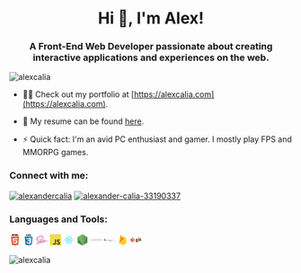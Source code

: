 <h1 align="center">Hi 👋, I'm Alex!</h1>
<h3 align="center">A Front-End Web Developer passionate about creating interactive applications and experiences on the web.</h3>

<p align="left"> <img src="https://komarev.com/ghpvc/?username=alexcalia&label=Profile%20views&color=0e75b6&style=flat" alt="alexcalia" /> </p>

- 👨‍💻 Check out my portfolio at [https://alexcalia.com](https://alexcalia.com).

- 📄 My resume can be found [here](https://alexcalia.com/assets/Alex-Calia-Resume.pdf).

- ⚡ Quick fact: I'm an avid PC enthusiast and gamer. I mostly play FPS and MMORPG games.

<h3 align="left">Connect with me:</h3>
<p align="left">
<a href="https://twitter.com/alexandercalia" target="blank"><img align="center" src="https://cdn.jsdelivr.net/npm/simple-icons@3.0.1/icons/twitter.svg" alt="alexandercalia" height="30" width="40" /></a>
<a href="https://linkedin.com/in/alexander-calia-33190337" target="blank"><img align="center" src="https://cdn.jsdelivr.net/npm/simple-icons@3.0.1/icons/linkedin.svg" alt="alexander-calia-33190337" height="30" width="40" /></a>
</p>

<h3 align="left">Languages and Tools:</h3>

<code><img height="20" src="https://raw.githubusercontent.com/github/explore/80688e429a7d4ef2fca1e82350fe8e3517d3494d/topics/html/html.png"></code>
<code><img height="20" src="https://raw.githubusercontent.com/github/explore/80688e429a7d4ef2fca1e82350fe8e3517d3494d/topics/css/css.png"></code>
<code><img height="20" src="https://raw.githubusercontent.com/github/explore/80688e429a7d4ef2fca1e82350fe8e3517d3494d/topics/sass/sass.png"></code>
<code><img height="20" src="https://raw.githubusercontent.com/github/explore/80688e429a7d4ef2fca1e82350fe8e3517d3494d/topics/javascript/javascript.png"></code>
<code><img height="20" src="https://raw.githubusercontent.com/github/explore/80688e429a7d4ef2fca1e82350fe8e3517d3494d/topics/react/react.png"></code>
<code><img height="20" src="https://raw.githubusercontent.com/github/explore/80688e429a7d4ef2fca1e82350fe8e3517d3494d/topics/nodejs/nodejs.png"></code>
<code><img height="20" src="https://raw.githubusercontent.com/github/explore/80688e429a7d4ef2fca1e82350fe8e3517d3494d/topics/express/express.png"></code>
<code><img height="20" src="https://raw.githubusercontent.com/github/explore/80688e429a7d4ef2fca1e82350fe8e3517d3494d/topics/mongodb/mongodb.png"></code>
<code><img height="20" src="https://raw.githubusercontent.com/github/explore/80688e429a7d4ef2fca1e82350fe8e3517d3494d/topics/firebase/firebase.png"></code>
<code><img height="20" src="https://raw.githubusercontent.com/github/explore/80688e429a7d4ef2fca1e82350fe8e3517d3494d/topics/git/git.png"></code>




<p>&nbsp;<img align="left" src="https://github-readme-stats.vercel.app/api?username=alexcalia&show_icons=true&locale=en&theme=prussian" alt="alexcalia" /></p>
